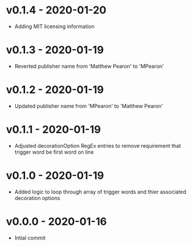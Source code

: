 # v0.1.4 - 2020-01-20
- Adding MIT licensing information
# v0.1.3 - 2020-01-19
- Reverted publisher name from 'Matthew Pearon' to 'MPearon'
# v0.1.2 - 2020-01-19
- Updated publisher name from 'MPearon' to 'Matthew Pearon'
# v0.1.1 - 2020-01-19
- Adjusted decorationOption RegEx entries to remove requirement that trigger word be first word on line
# v0.1.0 - 2020-01-19
- Added logic to loop through array of trigger words and thier associated decoration options
# v0.0.0 - 2020-01-16
- Intial commit